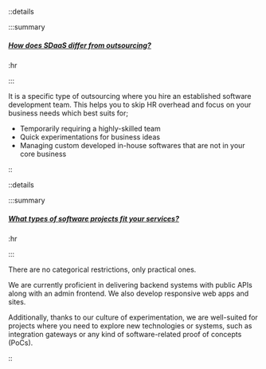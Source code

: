 ::details

:::summary

##### [How does SDaaS differ from outsourcing?]()

:hr

:::

It is a specific type of outsourcing where you hire an established software
development team. This helps you to skip HR overhead and focus on your business
needs which best suits for;

- Temporarily requiring a highly-skilled team
- Quick experimentations for business ideas
- Managing custom developed in-house softwares that are not in your core
  business

::

::details

:::summary

##### [What types of software projects fit your services?]()

:hr

:::

There are no categorical restrictions, only practical ones.

We are currently proficient in delivering backend systems with public APIs along
with an admin frontend. We also develop responsive web apps and sites.

Additionally, thanks to our culture of experimentation, we are well-suited for
projects where you need to explore new technologies or systems, such as
integration gateways or any kind of software-related proof of concepts (PoCs).

::
